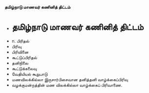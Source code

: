 **தமிழ்நாடு மாணவர் கணினித் திட்டம்**
- # தமிழ்நாடு மாணவர் கணினித் திட்டம்
- n. பிரிதல்
- பிரிவு
- பிரிவினை
- கூட்டுப்பிரிதல்
- தனிநிலை
- கூட்டுக்கலைவு
- வேதியியல் கூறுபாடு
- மணவிலக்கில்லா இருசார்பிசைவான தனித்தனி வாழ்க்கைப்பிரிவு
- வழக்குமன்றத்தின் மண விலக்கில்லா வாழ்க்கைப் பிரிவாணை.

